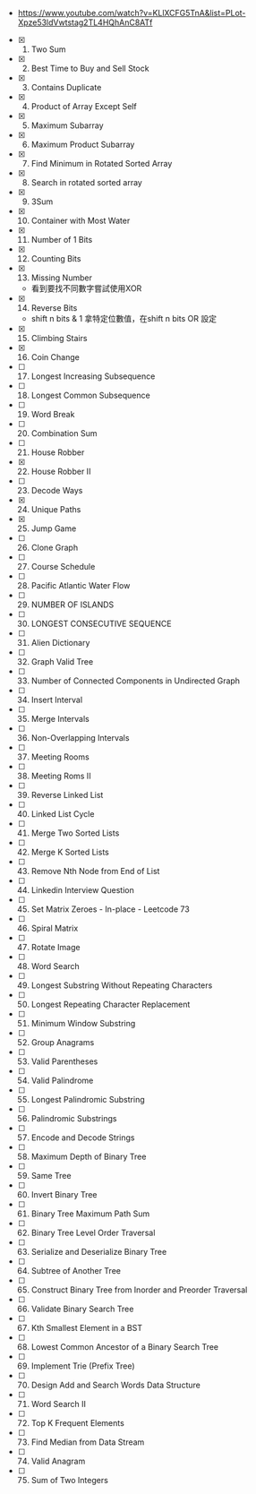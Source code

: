 * https://www.youtube.com/watch?v=KLlXCFG5TnA&list=PLot-Xpze53ldVwtstag2TL4HQhAnC8ATf
* [x] 1. Two Sum
* [x] 2. Best Time to Buy and Sell Stock
* [x] 3. Contains Duplicate
 * [x] 4. Product of Array Except Self
 * [x] 5. Maximum Subarray
 * [x] 6. Maximum Product Subarray
 * [x] 7. Find Minimum in Rotated Sorted Array
 * [x] 8. Search in rotated sorted array
 * [x] 9. 3Sum
 * [x] 10. Container with Most Water
 * [x] 11. Number of 1 Bits
 * [x] 12. Counting Bits
 * [x] 13. Missing Number
	 * 看到要找不同數字嘗試使用XOR
 * [x] 14. Reverse Bits
	 * shift n bits  & 1 拿特定位數值，在shift n bits OR 設定
 * [x] 15. Climbing Stairs
 * [x] 16. Coin Change
 * [ ] 17. Longest Increasing Subsequence
 * [ ] 18. Longest Common Subsequence
 * [ ] 19. Word Break
 * [ ] 20. Combination Sum
 * [ ] 21. House Robber
 * [x] 22. House Robber II
 * [ ] 23. Decode Ways
 * [x] 24. Unique Paths
 * [x] 25. Jump Game
 * [ ] 26. Clone Graph
 * [ ] 27. Course Schedule
 * [ ] 28. Pacific Atlantic Water Flow
 * [ ] 29. NUMBER OF ISLANDS
 * [ ] 30. LONGEST CONSECUTIVE SEQUENCE
 * [ ] 31. Alien Dictionary
 * [ ] 32. Graph Valid Tree
 * [ ] 33. Number of Connected Components in Undirected Graph
 * [ ] 34. Insert Interval
 * [ ] 35. Merge Intervals
 * [ ] 36. Non-Overlapping Intervals
 * [ ] 37. Meeting Rooms
 * [ ] 38. Meeting Roms II
 * [ ] 39. Reverse Linked List
 * [ ] 40. Linked List Cycle
 * [ ] 41. Merge Two Sorted Lists
* [ ] 42. Merge K Sorted Lists
* [ ] 43. Remove Nth Node from End of List
* [ ] 44. Linkedin Interview Question
* [ ] 45. Set Matrix Zeroes - In-place - Leetcode 73
* [ ] 46. Spiral Matrix
* [ ] 47. Rotate Image
* [ ] 48. Word Search
* [ ] 49. Longest Substring Without Repeating Characters
* [ ] 50. Longest Repeating Character Replacement
* [ ] 51. Minimum Window Substring
* [ ] 52. Group Anagrams
* [ ] 53. Valid Parentheses
* [ ] 54. Valid Palindrome
* [ ] 55. Longest Palindromic Substring
* [ ] 56. Palindromic Substrings
* [ ] 57. Encode and Decode Strings
* [ ] 58. Maximum Depth of Binary Tree
* [ ] 59. Same Tree
* [ ] 60. Invert Binary Tree
* [ ] 61. Binary Tree Maximum Path Sum
* [ ] 62. Binary Tree Level Order Traversal
* [ ] 63. Serialize and Deserialize Binary Tree
* [ ] 64. Subtree of Another Tree
* [ ] 65. Construct Binary Tree from Inorder and Preorder Traversal
* [ ] 66. Validate Binary Search Tree
* [ ] 67. Kth Smallest Element in a BST
* [ ] 68. Lowest Common Ancestor of a Binary Search Tree
* [ ] 69. Implement Trie (Prefix Tree)
* [ ] 70. Design Add and Search Words Data Structure
* [ ] 71. Word Search II
* [ ] 72. Top K Frequent Elements
* [ ] 73. Find Median from Data Stream
* [ ] 74. Valid Anagram
* [ ] 75. Sum of Two Integers